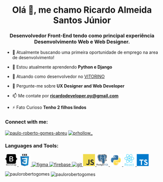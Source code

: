 <h1 align="center">Olá 👋, me chamo Ricardo Almeida Santos Júnior</h1>
<h3 align="center">Desenvolvedor Front-End tendo como principal experiência Desenvolvimento Web e Web Designer.</h3>

- 🔭 Atualmente buscando uma primeira oportunidade de emprego na area de desenvolvimento!

- 🌱 Estou atualmente aprendendo **Python e Django**

- 👯 Atuando como  desenvolvedor no [VITORINO](https://loja.vitorinotur.com.br/passeio/mundau-e-flecheiras-em-1-dia?gclid=CjwKCAjw_aemBhBLEiwAT98FMvENhxfYfXOeboFX4xNTsR4s5VpLGYYeilDFiA7arv9BaYyzWQLYCxoCBIsQAvD_BwE)

- 💬 Pergunte-me sobre **UX Designer and Web Developer**

- 📫 Me contate por **ricardodeveloper.py@gmail.com**

- ⚡ Fato Curioso **Tenho 2 filhos lindos**

<h3 align="left">Connect with me:</h3>
<p align="left">
<a href="https://www.linkedin.com/in/ricardo-junior-66a790276/" target="blank"><img align="center" src="https://raw.githubusercontent.com/rahuldkjain/github-profile-readme-generator/master/src/images/icons/Social/linked-in-alt.svg" alt="paulo-roberto-gomes-abreu" height="30" width="40" /></a>
<a href="https://www.instagram.com/ricardojunior_08/" target="blank"><img align="center" src="https://raw.githubusercontent.com/rahuldkjain/github-profile-readme-generator/master/src/images/icons/Social/instagram.svg" alt="prhollow_" height="30" width="40" /></a>
</p>

<h3 align="left">Languages and Tools:</h3>
<p align="left"><a href="https://getbootstrap.com" target="_blank" rel="noreferrer"> <img src="https://raw.githubusercontent.com/devicons/devicon/master/icons/bootstrap/bootstrap-plain-wordmark.svg" alt="bootstrap" width="40" height="40"/> </a> <a href="https://www.w3schools.com/css/" target="_blank" rel="noreferrer"> <img src="https://raw.githubusercontent.com/devicons/devicon/master/icons/css3/css3-original-wordmark.svg" alt="css3" width="40" height="40"/> <a href="https://www.figma.com/" target="_blank" rel="noreferrer"> <img src="https://www.vectorlogo.zone/logos/figma/figma-icon.svg" alt="figma" width="40" height="40"/> </a> <a href="https://firebase.google.com/" target="_blank" rel="noreferrer"> <img src="https://www.vectorlogo.zone/logos/firebase/firebase-icon.svg" alt="firebase" width="40" height="40"/> </a> <a href="https://git-scm.com/" target="_blank" rel="noreferrer"> <img src="https://www.vectorlogo.zone/logos/git-scm/git-scm-icon.svg" alt="git" width="40" height="40"/> </a> <a href="https://developer.mozilla.org/en-US/docs/Web/JavaScript" target="_blank" rel="noreferrer"> <img src="https://raw.githubusercontent.com/devicons/devicon/master/icons/javascript/javascript-original.svg" alt="javascript" width="40" height="40"/> </a> <a href="https://www.postgresql.org" target="_blank" rel="noreferrer"> <img src="https://raw.githubusercontent.com/devicons/devicon/master/icons/postgresql/postgresql-original-wordmark.svg" alt="postgresql" width="40" height="40"/> </a> <a href="https://www.python.org" target="_blank" rel="noreferrer"> <img src="https://raw.githubusercontent.com/devicons/devicon/master/icons/python/python-original.svg" alt="python" width="40" height="40"/> </a>  <a href="https://reactjs.org/" target="_blank" rel="noreferrer"> <img src="https://raw.githubusercontent.com/devicons/devicon/master/icons/react/react-original-wordmark.svg" alt="react" width="40" height="40"/> </a> <a href="https://www.typescriptlang.org/" target="_blank" rel="noreferrer"> <img src="https://raw.githubusercontent.com/devicons/devicon/master/icons/typescript/typescript-original.svg" alt="typescript" width="40" height="40"/> </a> 
  

<p><img align="left" src="https://github-readme-stats.vercel.app/api/top-langs?username=paulorobertogomes&show_icons=true&theme=dark&locale=en&layout=compact" alt="paulorobertogomes" /></p>

<p>&nbsp;<img align="center" src="https://github-readme-stats.vercel.app/api?username=paulorobertogomes&show_icons=true&theme=dark&locale=en" alt="paulorobertogomes" /></p>


